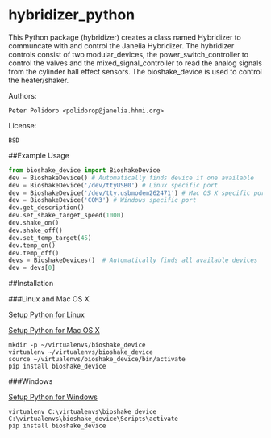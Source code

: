 hybridizer_python
=================

This Python package (hybridizer) creates a class named Hybridizer to
communcate with and control the Janelia Hybridizer. The hybridizer
controls consist of two modular\_devices, the power\_switch\_controller
to control the valves and the mixed\_signal\_controller to read the
analog signals from the cylinder hall effect sensors. The
bioshake\_device is used to control the heater/shaker.

Authors:

    Peter Polidoro <polidorop@janelia.hhmi.org>

License:

    BSD

##Example Usage


```python
from bioshake_device import BioshakeDevice
dev = BioshakeDevice() # Automatically finds device if one available
dev = BioshakeDevice('/dev/ttyUSB0') # Linux specific port
dev = BioshakeDevice('/dev/tty.usbmodem262471') # Mac OS X specific port
dev = BioshakeDevice('COM3') # Windows specific port
dev.get_description()
dev.set_shake_target_speed(1000)
dev.shake_on()
dev.shake_off()
dev.set_temp_target(45)
dev.temp_on()
dev.temp_off()
devs = BioshakeDevices()  # Automatically finds all available devices
dev = devs[0]
```

##Installation

###Linux and Mac OS X

[Setup Python for Linux](./PYTHON_SETUP_LINUX.md)

[Setup Python for Mac OS X](./PYTHON_SETUP_MAC_OS_X.md)

```shell
mkdir -p ~/virtualenvs/bioshake_device
virtualenv ~/virtualenvs/bioshake_device
source ~/virtualenvs/bioshake_device/bin/activate
pip install bioshake_device
```

###Windows

[Setup Python for Windows](./PYTHON_SETUP_WINDOWS.md)

```shell
virtualenv C:\virtualenvs\bioshake_device
C:\virtualenvs\bioshake_device\Scripts\activate
pip install bioshake_device
```
